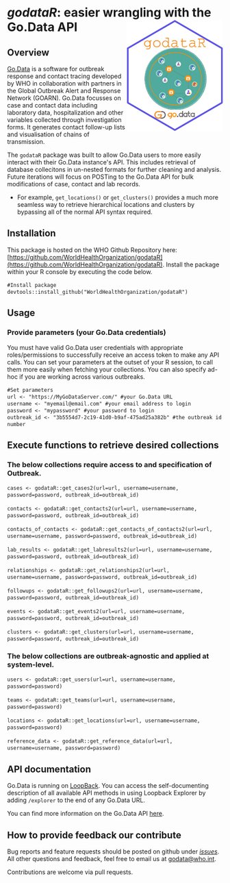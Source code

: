 # _godataR_: easier wrangling with the Go.Data API <img src="assets/hex-godataR_nourl.png" align="right" height="260"/>

## Overview
[Go.Data](https://www.who.int/tools/godata) is a software for outbreak response and contact tracing developed by WHO in collaboration with partners in the Global Outbreak Alert and Response Network (GOARN). Go.Data focusses on case and contact data including laboratory data, hospitalization and other variables collected through investigation forms. It generates contact follow-up lists and visualisation of chains of transmission.

The `godataR` package was built to allow Go.Data users to more easily interact with their Go.Data instance's API. This includes retrieval of database collecitons in un-nested formats for further cleaning and analysis. Future iterations will focus on POSTing to the Go.Data API for bulk modifications of case, contact and lab records.

- For example, `get_locations()` or `get_clusters()` provides a much more seamless way to retrieve hierarchical locations and clusters by bypassing all of the normal API syntax required.

## Installation
This package is hosted on the WHO Github Repository here: [https://github.com/WorldHealthOrganization/godataR](https://github.com/WorldHealthOrganization/godataR).
Install the package within your R console by executing the code below.

```
#Install package
devtools::install_github("WorldHealthOrganization/godataR")
```
## Usage

### Provide parameters (your Go.Data credentials)
You must have valid Go.Data user credentials with appropriate roles/permissions to successfully receive an access token to make any API calls. 
You can set your parameters at the outset of your R session, to call them more easily when fetching your collections. You can also specify ad-hoc if you are working across various outbreaks.

```
#Set parameters
url <- "https://MyGoDataServer.com/" #your Go.Data URL
username <- "myemail@email.com" #your email address to login
password <- "mypassword" #your password to login
outbreak_id <- "3b5554d7-2c19-41d0-b9af-475ad25a382b" #the outbreak id number
```

## Execute functions to retrieve desired collections

### The below collections require access to and specification of Outbreak.
```
cases <- godataR::get_cases2(url=url, username=username, password=password, outbreak_id=outbreak_id)

contacts <- godataR::get_contacts2(url=url, username=username, password=password, outbreak_id=outbreak_id)

contacts_of_contacts <- godataR::get_contacts_of_contacts2(url=url, username=username, password=password, outbreak_id=outbreak_id)

lab_results <- godataR::get_labresults2(url=url, username=username, password=password, outbreak_id=outbreak_id)

relationships <- godataR::get_relationships2(url=url, username=username, password=password, outbreak_id=outbreak_id)

followups <- godataR::get_followups2(url=url, username=username, password=password, outbreak_id=outbreak_id)

events <- godataR::get_events2(url=url, username=username, password=password, outbreak_id=outbreak_id)

clusters <- godataR::get_clusters(url=url, username=username, password=password, outbreak_id=outbreak_id)

```
### The below collections are outbreak-agnostic and applied at system-level.
```
users <- godataR::get_users(url=url, username=username, password=password) 

teams <- godataR::get_teams(url=url, username=username, password=password)

locations <- godataR::get_locations(url=url, username=username, password=password)

reference_data <- godataR::get_reference_data(url=url, username=username, password=password)
```

## API documentation
Go.Data is running on [LoopBack](https://loopback.io/doc/index.html). You can access the self-documenting description of all available API methods in using Loopback Explorer by adding `/explorer` to the end of any Go.Data URL.  

You can find more information on the Go.Data API [here](https://worldhealthorganization.github.io/godata/api-docs/).

## How to provide feedback our contribute
Bug reports and feature requests should be posted on github under [_issues_](https://github.com/WorldHealthOrganization/godataR/issues). All other questions and feedback, feel free to email us at godata@who.int.

Contributions are welcome via pull requests.
